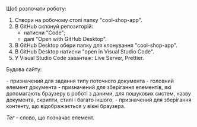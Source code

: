 Щоб розпочати роботу:

1. Створи на робочому столі папку "cool-shop-app".
2. В GitHub склонуй репозиторій:
   - натисни "Code";
   - далі "Open with GitHub Desktop".
3. В GitHub Desktop обери папку для клонування "cool-shop-app".
4. В GitHub Desktop натисни "open in Visual Studio Code".
5. У Visual Studio Code завантаж: Live Server, Prettier.

Будова сайту:

<!DOCTYPE html> - призначений для задання типу поточного документа
<html> - головний елемент документа
  <head></head> - призначений для зберігання елементів, які допомагають браузеру в роботі з даними, для пошукових систем, назву документа, скрипти, стилі і багато іншого.
  <body></body> - призначений для зберігання контенту, що відображається у вікні браузера.
</html>

_Тег_ - слово, що позначає елемент.
